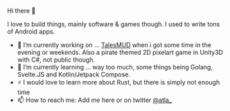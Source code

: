 Hi there 👋

I love to build things, mainly software & games though. I used to write tons of Android apps.

- 🔭 I’m currently working on ... [TalesMUD](https://github.com/TalesMUD/talesmud) when i got some time in the evening or weekends. Also a pirate themed 2D pixelart game in Unity3D with C#, not public though.
- 🌱 I’m currently learning ... way too much, some things being Golang, Svelte.JS and Kotlin/Jetpack Compose.
- ⚡ I would love to learn more about Rust, but there is simply not enough time
- 📫 How to reach me: Add me here or on twitter [@atla_](https://twitter.com/atla_)

<!--
**atla/atla** is a ✨ _special_ ✨ repository because its `README.md` (this file) appears on your GitHub profile.

Here are some ideas to get you started:

- 🔭 I’m currently working on ...
- 🌱 I’m currently learning ...
- 👯 I’m looking to collaborate on ...
- 🤔 I’m looking for help with ...
- 💬 Ask me about ...
- 📫 How to reach me: ...
- 😄 Pronouns: ...
- ⚡ Fun fact: ...
-->

